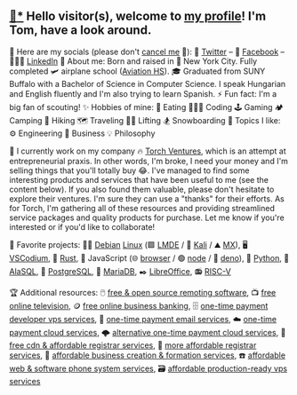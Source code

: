 ## [📝](https://jhatse.info/kartik-v/krajee-markdown-editor/examples/bs4.html)[*](https://github.com/kartik-v/krajee-markdown-editor) Hello visitor(s), welcome to [my profile](https://trpapp.github.io)! I'm Tom, have a look around.

📢 Here are my socials (please don't [cancel me](https://twitter.com/ThomasRPapp/status/1363953064718254081) 🙊): 🐤 [Twitter](https://twitter.com/ThomasRPapp) – 📘 [Facebook](https://facebook.com/ThomasRPapp) – 👨🏼‍💼 [LinkedIn](https://linkedin.com/in/trpapp) 
🌱 About me: Born and raised in 🗽 New York City. Fully completed 🛩️ airplane school ([Aviation HS](https://www.aviationhs.net)). 🎓 Graduated from SUNY Buffalo with a Bachelor of Science in Computer Science. I speak Hungarian and English fluently and I'm also trying to learn Spanish. 
⚡ Fun fact: I'm a big fan of scouting! 
✨ Hobbies of mine: 🍕 Eating 👨🏼‍💻 Coding 🕹️ Gaming 🏕️ Camping 👣 Hiking 🗺️ Traveling 🏋🏼 Lifting 🏂 Snowboarding 
💭 Topics I like: ⚙️ Engineering 👔 Business 💡 Philosophy 

🚀 I currently work on my company 🔥 [Torch Ventures](https://torch.ventures), which is an attempt at entrepreneurial praxis. In other words, I'm broke, I need your money and I'm selling things that you'll totally buy 😂. I've managed to find some interesting products and services that have been useful to me (see the content below). If you also found them valuable, please don't hesitate to explore their ventures. I'm sure they can use a "thanks" for their efforts. As for Torch, I'm gathering all of these resources and providing streamlined service packages and quality products for purchase. Let me know if you're interested or if you'd like to collaborate!

🏅 Favorite projects: 🍥🐧 [Debian](https://distrowatch.com/debian) [Linux](https://github.com/torvalds/linux) (🟩 [LMDE](https://linuxmint.com/download_lmde.php) / 🐉 [Kali](https://distrowatch.com/kali) / ⛰️ [MX](https://distrowatch.com/kali)), 🖥️ [VSCodium](https://github.com/VSCodium/vscodium), 🦀 [Rust](https://github.com/rust-lang/rust), 📜 JavaScript (🌐 [browser](https://github.com/chromium/chromium) / 🟢 [node](https://github.com/nodejs/node) / 🦕 [deno](https://github.com/denoland/deno)), 🐍 [Python](https://python.org/), 🌌 [AlaSQL](https://github.com/agershun/alasql), 🐘 [PostgreSQL](https://github.com/postgres/postgres), 🦭 [MariaDB](https://github.com/MariaDB), ✒️ [LibreOffice](https://libreoffice.org), 📻 [RISC-V](https://github.com/riscv-software-src)

🏆 Additional resources: 🖱️ [free & open source remoting software](https://dwservice.net), 📺 [free online television](https://pluto.tv/live-tv), 🪙 [free online business banking](https://banknovo.com), 🗄️ [one-time payment developer vps services](https://cloudatcost.com), 📧 [one-time payment email services](https://mxroute.org), ☁️ [one-time payment cloud services](https://pcloud.com), 🌩️ [alternative one-time payment cloud services](https://icedrive.net), 📄 [free cdn & affordable registrar services](https://cloudflare.com), 📇 [more affordable registrar services](https://freenom.com), 🏢 [affordable business creation & formation services](https://cindysnewmexicollcs.com), ☎️ [affordable web & software phone system services](https://phonespeak.com), 🗃️ [affordable production-ready vps services](https://servercheapnet)